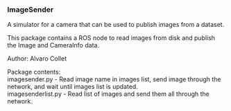 ### ImageSender

A simulator for a camera that can be used to publish images from a dataset.

This package contains a ROS node to read images from disk and publish the Image and CameraInfo data.
  
Author: Alvaro Collet

Package contents:  
imagesender.py - Read image name in images list, send image through the network, and wait until images list is updated.  
imagesenderlist.py - Read list of images and send them all through the network.


